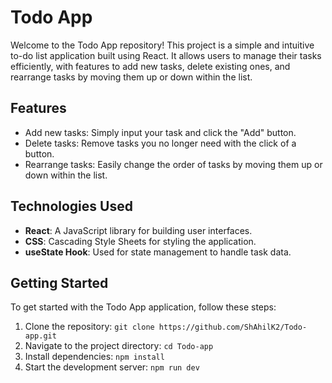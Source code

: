 # Todo App

Welcome to the Todo App repository! This project is a simple and intuitive to-do list application built using React. It allows users to manage their tasks efficiently, with features to add new tasks, delete existing ones, and rearrange tasks by moving them up or down within the list.

## Features

- Add new tasks: Simply input your task and click the "Add" button.
- Delete tasks: Remove tasks you no longer need with the click of a button.
- Rearrange tasks: Easily change the order of tasks by moving them up or down within the list.

## Technologies Used

- **React**: A JavaScript library for building user interfaces.
- **CSS**: Cascading Style Sheets for styling the application.
- **useState Hook**: Used for state management to handle task data.

## Getting Started

To get started with the Todo App application, follow these steps:

1. Clone the repository: `git clone https://github.com/ShAhilK2/Todo-app.git`
2. Navigate to the project directory: `cd Todo-app`
3. Install dependencies: `npm install`
4. Start the development server: `npm run dev`


